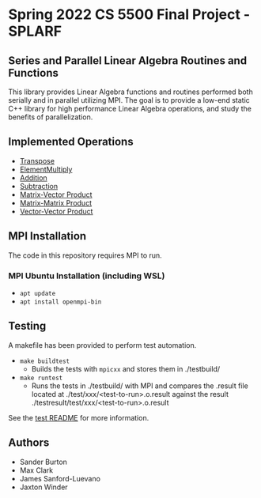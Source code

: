 # Spring 2022 CS 5500 Final Project - SPLARF

## Series and Parallel Linear Algebra Routines and Functions

This library provides Linear Algebra functions and routines performed both serially and in parallel utilizing MPI. The goal is to provide a low-end static C++ library for high performance Linear Algebra operations, and study the benefits of parallelization.

## Implemented Operations

-   [Transpose](./src/arithmetic/arithmetic.cpp)
-   [ElementMultiply](./src/arithmetic/arithmetic.cpp)
-   [Addition](./src/arithmetic/arithmetic.cpp)
-   [Subtraction](./src/arithmetic/arithmetic.cpp)
-   [Matrix-Vector Product](./src/matrix/vectorProd.cpp)
-   [Matrix-Matrix Product](./src/matrix/matrixProd.cpp)
-   [Vector-Vector Product](./src/vector/dotProd.cpp)

## MPI Installation

The code in this repository requires MPI to run.

### MPI Ubuntu Installation (including WSL)

-   `apt update`
-   `apt install openmpi-bin`

## Testing

A makefile has been provided to perform test automation.

-   `make buildtest`
    -   Builds the tests with `mpicxx` and stores them in ./testbuild/
-   `make runtest`
    -   Runs the tests in ./testbuild/ with MPI and compares the .result file located at ./test/xxx/\<test-to-run\>.o.result against the result ./testresult/test/xxx/\<test-to-run\>.o.result

See the [test README](./test/README.md) for more information.
## Authors

-   Sander Burton
-   Max Clark
-   James Sanford-Luevano
-   Jaxton Winder
